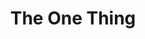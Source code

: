 ---
title: "The One Thing"
description: 'Pesan dari buku ini itu jadilah kayak perangko. Nempel terus di satu hal hingga kamu sampai tujuan. Jangan multitasking, jangan pake todo list, jangan pake pikirin masa lalu, dan masa depan. Fokus ke satu hal aja untuk sekarang, and keep picking it apart sampe tuntas. Extreme focus menggunakan satu kalimat andalan. Apa yang bisa kamu lakukan sekarang yang kalau hal itu selesai, hal lain bakal jadi lebih mudah, atau malah gak harus kamu lakukan lagi.'
cover: "images/reading/the-one.jpeg"
publishDate: 2020-11-14
authors: "Gary Keel"
---